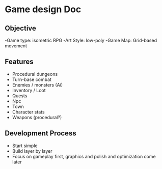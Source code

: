 # Game design Doc

## Objective
-Game type: isometric RPG
-Art Style: low-poly
-Game Map: Grid-based movement

## Features
- Procedural dungeons
- Turn-base combat
- Enemies / monsters (Ai)
- Inventory / Loot
- Quests
- Npc
- Town
- Character stats
- Weapons (procedural?)

## Development Process

- Start simple
- Build layer by layer
- Focus on gameplay first, graphics and polish and optimization come later
